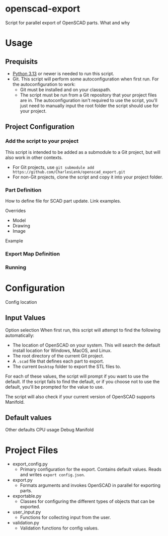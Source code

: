 # openscad-export
Script for parallel export of OpenSCAD parts. What and why

# Usage

## Prequisits

* [Python 3.13](https://www.python.org/downloads/) or newer is needed to run this script.
* Git. This script will perform some autoconfiguration when first run. For the autoconfiguration to work:
    * Git must be installed and on your classpath.
    * The script must be run from a Git repository that your project files are in.
The autoconfiguration isn't required to use the script, you'll just need to manually input the root folder the script should use for your project.

## Project Configuration

### Add the script to your project

This script is intended to be added as a submodule to a Git project, but will also work in other contexts.

* For Git projects, use `git submodule add https://github.com/CharlesLenk/openscad_export.git`
* For non-Git projects, clone the script and copy it into your project folder.

### Part Definition

How to define file for SCAD part update.
Link examples.

Overrides
* Model
* Drawing
* Image

Example

### Export Map Definition

### Running

# Configuration

Config location

## Input Values
Option selection
When first run, this script will attempt to find the following automatically:
* The location of OpenSCAD on your system. This will search the default install location for Windows, MacOS, and Linux.
* The root directory of the current Git project.
* A `.scad` file that defines each part to export.
* The current `Desktop` folder to export the STL files to.

For each of these values, the script will prompt if you want to use the default. If the script fails to find the default, or if you choose not to use the default, you'll be prompted for the value to use.

The script will also check if your current version of OpenSCAD supports Manifold.

## Default values
Other defaults
CPU usage
Debug
Manifold

# Project Files
* export_config.py
    * Primary configuration for the export. Contains default values. Reads and writes `export config.json`.
* export.py
    * Formats arguments and invokes OpenSCAD in parallel for exporting parts.
* exportable.py
    * Classes for configuring the different types of objects that can be exported.
* user_input.py
    * Functions for collecting input from the user.
* validation.py
    * Validation functions for config values.
    
